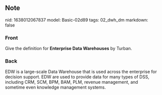 ## Note
nid: 1638012067837
model: Basic-02d89
tags: 02_dwh_dm
markdown: false

### Front
Give the definition for <b>Enterprise Data Warehouses</b> by
Turban.

### Back
EDW is a large-scale Data Warehouse that is used across the enterprise for decision support. EDW are used to provide data for many types of DSS, including CRM, SCM, BPM, BAM, PLM, revenue management, and sometime even knowledge management systems.
